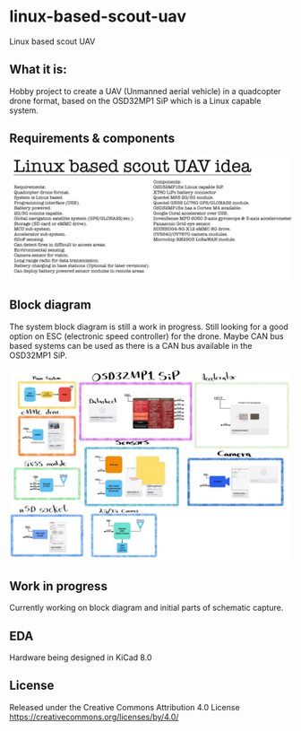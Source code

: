 # linux-based-scout-uav
 Linux based scout UAV

## What it is:
Hobby project to create a UAV (Unmanned aerial vehicle) in a quadcopter drone format, based on the OSD32MP1 SiP which is a Linux capable system. 

## Requirements & components
![](/doc/requirements_component_v0.5.jpeg)

## Block diagram

The system block diagram is still a work in progress.
Still looking for a good option on ESC (electronic speed controller) for the drone. Maybe CAN bus based systems can be used as there is a CAN bus available in the OSD32MP1 SiP. 

![](/doc/block_diagram_v0.5.jpeg)

## Work in progress

Currently working on block diagram and initial parts of schematic capture. 

## EDA

Hardware being designed in KiCad 8.0

## License

Released under the Creative Commons Attribution 4.0 License
https://creativecommons.org/licenses/by/4.0/
